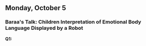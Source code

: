 ## Monday, October 5

### Baraa's Talk: Children Interpretation of Emotional Body Language Displayed by a Robot

**Q1:**
